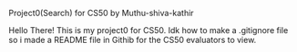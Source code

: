 
Project0(Search) for CS50 by Muthu-shiva-kathir

Hello There! This is my project0 for CS50. Idk how to make a .gitignore file so i made a README file in Githib for the CS50 evaluators to view.

